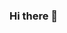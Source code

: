### Hi there 👋

<!--
**donalddanaj/donalddanaj** is a ✨ _special_ ✨ repository because its `README.md` (this file) appears on your GitHub profile.

Here are some ideas to get you started:

- 🔭 I’m currently working on Idobet
- 🌱 I’m currently learning Github
- 👯 I’m looking to collaborate on nothing
- 🤔 I’m looking for help with github
- 💬 Ask me about nothing
- 📫 How to reach me: @donalddanaj
- 😄 Pronouns: no
- ⚡ Fun fact: ncuq
-->
